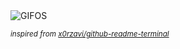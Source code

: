 <div align="justify">
<picture>
    <source media="(prefers-color-scheme: dark)" srcset="https://i.ibb.co/jkr377cq/output-gif.gif">
    <source media="(prefers-color-scheme: light)" srcset="https://i.ibb.co/jkr377cq/output-gif.gif">
    <img alt="GIFOS" src="https://i.ibb.co/jkr377cq/output-gif.gif">
</picture>

<sub><i>inspired from [x0rzavi/github-readme-terminal](https://github.com/x0rzavi/github-readme-terminal)</i></sub>

</div>

<!-- Image deletion URL: https://ibb.co/Wv2BSSb7/a8f4d74405d88d45793adbcf990f6599 -->